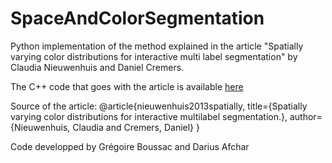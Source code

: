 # SpaceAndColorSegmentation

Python implementation of the method explained in the article "Spatially varying color distributions for interactive multi label segmentation" by Claudia Nieuwenhuis and Daniel Cremers.

The C++ code that goes with the article is available [here](http://www1.icsi.berkeley.edu/~cnieuwe/code/multisegpub.zip)

Source of the article:
@article{nieuwenhuis2013spatially,
  title={Spatially varying color distributions for interactive multilabel segmentation.},
  author={Nieuwenhuis, Claudia and Cremers, Daniel}
}

Code developped by Grégoire Boussac and Darius Afchar
